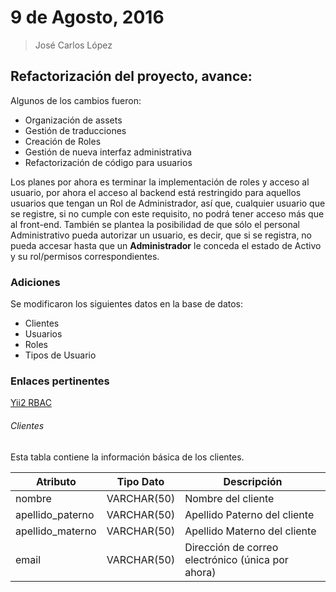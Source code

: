 # 9 de Agosto, 2016
> José Carlos López


## Refactorización del proyecto, avance:

Algunos de los cambios fueron: 

+ Organización de assets
+ Gestión de traducciones
+ Creación de Roles
+ Gestión de nueva interfaz administrativa
+ Refactorización de código para usuarios


Los planes por ahora es terminar la implementación de roles y acceso al usuario, por ahora el acceso al backend está restringido para aquellos usuarios que tengan un Rol de Administrador, así que, cualquier usuario que se registre, si no cumple con este requisito, no podrá tener acceso más que al front-end.
También se plantea la posibilidad de que sólo el personal Administrativo pueda autorizar un usuario, es decir, que si se registra, no pueda accesar hasta que un **Administrador** le conceda el estado de Activo y su rol/permisos correspondientes.


### Adiciones


Se modificaron los siguientes datos en la base de datos:

+ Clientes
+ Usuarios
+ Roles
+ Tipos de Usuario

### Enlaces pertinentes

[Yii2 RBAC](https://yii2-cookbook.readthedocs.io/security-rbac/)

###### Clientes

Esta tabla contiene la información básica de los clientes.

| Atributo          | Tipo Dato     | Descripción | 
|---|---|---|
| nombre | VARCHAR(50) |   Nombre del cliente |
| apellido_paterno | VARCHAR(50)    | Apellido Paterno del cliente |
| apellido_materno | VARCHAR(50)    | Apellido Materno del cliente |
| email            | VARCHAR(50)    | Dirección de correo electrónico (única por ahora) |
